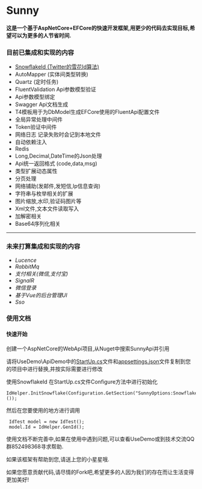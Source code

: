 # Sunny
**这是一个基于AspNetCore+EFCore的快速开发框架,用更少的代码去实现目标,希望可以为更多的人节省时间.**


### 目前已集成和实现的内容

- <a href="#snowflakeId">SnowflakeId (Twitter的雪花Id算法)</a>
- AutoMapper (实体间类型转换)
- Quartz (定时任务)
- FluentValidation Api参数模型验证
- Api参数模型绑定
- Swagger Api文档生成
- T4模板用于为DbModel生成EFCore使用的FluentApi配置文件
- 全局异常处理中间件
- Token验证中间件
- 网络日志 记录失败时会记到本地文件
- 自动依赖注入
- Redis
- Long,Decimal,DateTime的Json处理
- Api统一返回格式 (code,data,msg)
- 类型扩展动态属性
- 分页处理
- 网络铺助(发邮件,发短信,Ip信息查询)
- 字符串与枚举相关的扩展
- 图片缩放,水印,验证码图片等
- Xml文件,文本文件读取写入
- 加解密相关
- Base64序列化相关

---

### 未来打算集成和实现的内容

- *Lucence*
- *RabbitMq*
- *支付相关(微信,支付宝)*
- *SignalR*
- *微信登录*
- *基于Vue的后台管理UI*
- *Sso*

  

### 使用文档

#### 快速开始

创建一个AspNetCore的WebApi项目,从Nuget中搜索SunnyApi并引用



请将UseDemo\ApiDemo中的[StartUp.cs](https://github.com/MackYang/Sunny/tree/master/UseDemo/ApiDemo/Startup.cs)文件和[appsettings.json](https://github.com/MackYang/Sunny/tree/master/UseDemo/ApiDemo/appsettings.json)文件复制到您的项目中进行替换,并按实际需要进行修改


<a name="snowflakeId">使用SnowflakeId</a>
在StartUp.cs文件Configure方法中进行初始化
```
IdHelper.InitSnowflake(Configuration.GetSection("SunnyOptions:SnowflakeOption").Get<SnowflakeOption>());

```
然后在您要使用的地方进行调用
```
 IdTest model = new IdTest();
 model.Id = IdHelper.GenId();
```

使用文档不断完善中,如果在使用中遇到问题,可以查看UseDemo或到技术交流QQ群852498368寻求帮助.

如果该框架有帮助到您,请送上您的小星星哦.

如果您愿意贡献代码,请尽情的Fork吧,希望更多的人因为我们的存在而让生活变得更加美好!

